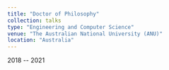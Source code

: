 ```yaml
---
title: "Doctor of Philosophy"
collection: talks
type: "Engineering and Computer Science"
venue: "The Australian National University (ANU)"
location: "Australia"
---
```


2018 -- 2021
